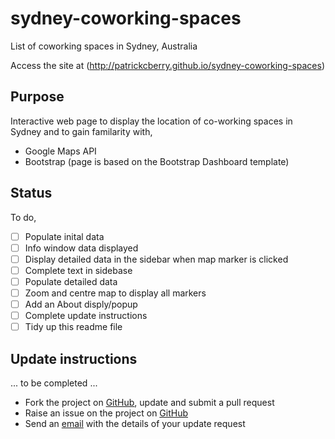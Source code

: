 # sydney-coworking-spaces
List of coworking spaces in Sydney, Australia

Access the site at (http://patrickcberry.github.io/sydney-coworking-spaces)

## Purpose
Interactive web page to display the location of co-working spaces in Sydney and 
to gain familarity with,
+ Google Maps API
+ Bootstrap (page is based on the Bootstrap Dashboard template)

## Status

To do,
- [ ] Populate inital data 
- [ ] Info window data displayed
- [ ] Display detailed data in the sidebar when map marker is clicked
- [ ] Complete text in sidebase
- [ ] Populate detailed data
- [ ] Zoom and centre map to display all markers
- [ ] Add an About disply/popup
- [ ] Complete update instructions
- [ ] Tidy up this readme file

## Update instructions

... to be completed ...
+ Fork the project on [GitHub](https://github.com/patrickcberry/sydney-coworking-spaces), update and submit a pull request
+ Raise an issue on the project on [GitHub](https://github.com/patrickcberry/sydney-coworking-spaces/issues)
+ Send an [email](https://github.com/patrickcberry) with the details of your update request


